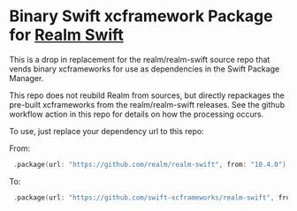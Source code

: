 # Binary Swift xcframework Package for [Realm Swift](https://github.com/realm/realm-swift)

This is a drop in replacement for the realm/realm-swift source repo that vends binary xcframeworks for use as dependencies in the Swift Package Manager.

This repo does not reubild Realm from sources, but directly repackages the pre-built xcframeworks from the realm/realm-swift releases. See the github workflow action in this repo for details on how the processing occurs.

To use, just replace your dependency url to this repo:

From:

```swift
 .package(url: "https://github.com/realm/realm-swift", from: "10.4.0")
```

To:

```swift
 .package(url: "https://github.com/swift-xcframeworks/realm-swift", from: "10.4.0")
```
